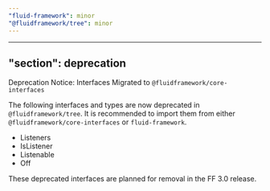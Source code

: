 ```yaml
---
"fluid-framework": minor
"@fluidframework/tree": minor
---
```

---
"section": deprecation
---

Deprecation Notice: Interfaces Migrated to `@fluidframework/core-interfaces`

The following interfaces and types are now deprecated in `@fluidframework/tree`. It is recommended to import them from either `@fluidframework/core-interfaces` or `fluid-framework`.

- Listeners
- IsListener
- Listenable
- Off

These deprecated interfaces are planned for removal in the FF 3.0 release.

